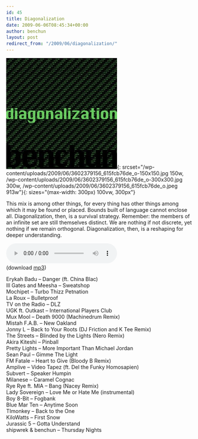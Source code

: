 ```yaml
---
id: 45
title: Diagonalization
date: 2009-06-06T08:45:34+00:00
author: benchun
layout: post
redirect_from: "/2009/06/diagonalization/"
---
```

![Diagonalization](/wp-content/uploads/2009/06/3602379156_615fcb76de_o-300x300.jpg){: srcset="/wp-content/uploads/2009/06/3602379156_615fcb76de_o-150x150.jpg 150w, /wp-content/uploads/2009/06/3602379156_615fcb76de_o-300x300.jpg 300w, /wp-content/uploads/2009/06/3602379156_615fcb76de_o.jpeg 913w"}{: sizes="(max-width: 300px) 100vw, 300px"}

This mix is among other things, for every thing has other things among which it may be found or placed. Bounds built of language cannot enclose all. Diagonalization, then, is a survival strategy. Remember: the members of an infinite set are still themselves distinct. We are nothing if not discrete, yet nothing if we remain orthogonal. Diagonalization, then, is a reshaping for deeper understanding.

<audio src="http://mp3.benchun.net/benchun-diagonalization.mp3" preload="auto" controls></audio>  
(download [mp3](http://mp3.benchun.net/benchun-diagonalization.mp3))

Erykah Badu – Danger (ft. China Blac)  
Ill Gates and Meesha – Sweatshop  
Mochipet – Turbo Thizz Petnation  
La Roux – Bulletproof  
TV on the Radio – DLZ  
UGK ft. Outkast – International Players Club  
Mux Mool – Death 9000 (Machinedrum Remix)  
Mistah F.A.B. – New Oakland  
Jonny L – Back to Your Roots (DJ Friction and K Tee Remix)  
The Streets – Blinded by the Lights (Nero Remix)  
Akira Kiteshi – Pinball  
Pretty Lights – More Important Than Michael Jordan  
Sean Paul – Gimme The Light  
FM Fatale – Heart to Give (Bloody B Remix)  
Amplive – Video Tapez (ft. Del the Funky Homosapien)  
Subvert – Speaker Humpin  
Milanese – Caramel Cognac  
Rye Rye ft. MIA – Bang (Nacey Remix)  
Lady Sovereign – Love Me or Hate Me (instrumental)  
Boy 8-Bit – Fogbank  
Blue Mar Ten – Anytime Soon  
TImonkey – Back to the One  
KiloWatts – First Snow  
Jurassic 5 – Gotta Understand  
shipwrek & benchun – Thursday Nights

